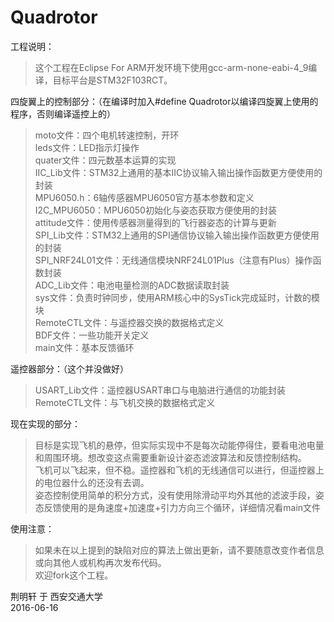 # Quadrotor

工程说明：  
  >这个工程在Eclipse For ARM开发环境下使用gcc-arm-none-eabi-4_9编译，目标平台是STM32F103RCT。  

四旋翼上的控制部分：（在编译时加入#define Quadrotor以编译四旋翼上使用的程序，否则编译遥控上的）  
  >moto文件：四个电机转速控制，开环  
  >leds文件：LED指示灯操作  
  >quater文件：四元数基本运算的实现  
  >IIC_Lib文件：STM32上通用的基本IIC协议输入输出操作函数更方便使用的封装  
  >MPU6050.h：6轴传感器MPU6050官方基本参数和定义  
  >I2C_MPU6050：MPU6050初始化与姿态获取方便使用的封装  
  >attitude文件：使用传感器测量得到的飞行器姿态的计算与更新  
  >SPI_Lib文件：STM32上通用的SPI通信协议输入输出操作函数更方便使用的封装  
  >SPI_NRF24L01文件：无线通信模块NRF24L01Plus（注意有Plus）操作函数封装  
  >ADC_Lib文件：电池电量检测的ADC数据读取封装  
  >sys文件：负责时钟同步，使用ARM核心中的SysTick完成延时，计数的模块  
  >RemoteCTL文件：与遥控器交换的数据格式定义  
  >BDF文件：一些功能开关定义  
  >main文件：基本反馈循环  
  
遥控器部分：（这个并没做好）  
  >USART_Lib文件：遥控器USART串口与电脑进行通信的功能封装  
  >RemoteCTL文件：与飞机交换的数据格式定义  
  
现在实现的部分：
  >目标是实现飞机的悬停，但实际实现中不是每次动能停得住，要看电池电量和周围环境。想改变这点需要重新设计姿态滤波算法和反馈控制结构。  
  >飞机可以飞起来，但不稳。遥控器和飞机的无线通信可以进行，但遥控器上的电位器什么的还没有去调。  
  >姿态控制使用简单的积分方式，没有使用除滑动平均外其他的滤波手段，姿态反馈使用的是角速度\+加速度\+引力方向三个循环，详细情况看main文件  
  
使用注意：  
  >如果未在以上提到的缺陷对应的算法上做出更新，请不要随意改变作者信息或向其他人或机构再次发布代码。  
  >欢迎fork这个工程。  
  
  荆明轩 于 西安交通大学  
  2016-06-16  
